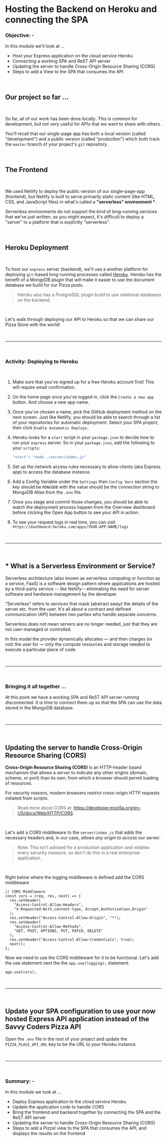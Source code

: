# Hosting the Backend on Heroku and connecting the SPA

### **Objective: -**

In this module we'll look at ...

- Host your Express application on the cloud service Heroku
- Connecting a working SPA and ReST API server
- Updating the server to handle Cross-Origin Resource Sharing (CORS)
- Steps to add a View to the SPA that consumes the API


<br>

## Our project so far ...

<br>

So far, all of our work has been done _locally_. This is common for development, but not very useful for APIs that we want to share with others.

You'll recall that our single-page app has both a local version (called "development") and a public version (called "production") which both track the `master` branch of your project's `git` repository.

<br>

## The Frontend

<br>

We used Netlify to deploy the public version of our single-page-app (frontend), but Netlify is built to serve primarily static content (like HTML, CSS, and JavaScript files) in what's called a **"serverless" environment \***.

Serverless environments do not support the kind of long-running services that we've just written; as you might expect, it's difficult to deploy a "server" to a platform that is explicitly "serverless".

<br>

## Heroku Deployment

<br>

To host our `express` server (backend), we'll use a another platform for deploying `git`-based long-running processes called [Heroku](https://www.heroku.com/). Heroku has the benefit of a MongoDB plugin that will make it easier to use the document database we build for our Pizza posts.

> Heroku also has a PostgreSQL plugin build to use relational databases on the backend.

<br>

Let's walk through deploying our API to Heroku so that we can share our Pizza Store with the world!

<br>

---

<br>

### Activity: Deploying to Heroku

<br>

1. Make sure that you've signed up for a free Heroku account first! This will require email confirmation.

2. On the home page once you've logged in, click the `Create a new app` button. And choose a new app name.

3. Once you've chosen a name, pick the GitHub deployment method on the next screen. Just like Netlify, you should be able to search through a list of your repositories for automatic deployment. Select your SPA project, then click `Enable Automatic Deploys`.

4. Heroku looks for a `start` script in your `package.json` to decide how to run your `express` server. So in your `package.json`, add the following to your `scripts`:

   ```bash
   "start": "node ./server/index.js"
   ```

5. Set up the network access rules necessary to allow clients (aka Express app) to access the database instance.

6. Add a Config Variable under the `Settings` then `Config Vars` section the key should be `MONGODB` with the value should be the connection string to MongoDB Atlas from the `.env` file.

7. Once you stage and commit those changes, you should be able to watch the deployment process happen from the Overview dashboard before clicking the Open App button to see your API in action.

8. To see your request logs in real time, you can visit `https://dashboard.heroku.com/apps/YOUR-APP-NAME/logs`

<br>

---

<br>

## **\*** What is a Serverless Environment or Service?

Serverless architecture (also known as serverless computing or function as a service, FaaS) is a software design pattern where applications are hosted by a third-party service -- like Netlify-- eliminating the need for server software and hardware management by the developer.

"Serverless" refers to services that mask (abstract away) the details of the server etc. from the user. It's all about a contract and defined communication (API) between two parties who handle separate concerns.

Serverless does not mean servers are no longer needed, just that they are not user-managed or controlled.

In this model the provider dynamically allocates — and then charges (or not) the user for — only the compute resources and storage needed to execute a particular piece of code.

<br>

---

<br>

### Bringing it all together ...

At this point we have a working SPA and ReST API server running disconnected. It is time to connect them up so that the SPA can use the data stored in the MongoDB database.

<br>

---

<br>

## Updating the server to handle Cross-Origin Resource Sharing (CORS)

**Cross-Origin Resource Sharing (CORS)** is an HTTP-header based mechanism that allows a server to indicate any other origins (domain, scheme, or port) than its own, from which a browser should permit loading of resources.

For security reasons, modern browsers restrict cross-origin HTTP requests initiated from scripts.

> Read more about CORS at: https://developer.mozilla.org/en-US/docs/Web/HTTP/CORS

<br>

Let's add a CORS middleware to the `server/index.js` that adds the necessary headers and, in our case, _allows any origin to access our server_.

> Note: This isn't advised for a production application and violates every security measure, so don't do this in a real enterprise application.

<br>

Right below where the logging middleware is defined add the CORS middleware

```node
// CORS Middleware
const cors = (req, res, next) => {
  res.setHeader(
    "Access-Control-Allow-Headers",
    "X-Requested-With,content-type, Accept,Authorization,Origin"
  );
  res.setHeader("Access-Control-Allow-Origin", "*");
  res.setHeader(
    "Access-Control-Allow-Methods",
    "GET, POST, OPTIONS, PUT, PATCH, DELETE"
  );
  res.setHeader("Access-Control-Allow-Credentials", true);
  next();
};
```

Now we need to use the CORS middleware for it to be functional. Let's add the use statement next the the `app.use(logging);` statement.

```node
app.use(cors);
```

<br>

---

<br>

## Update your SPA configuration to use your now hosted Express API application instead of the Savvy Coders Pizza API

Open the `.env` file in the root of your project and update the `PIZZA_PLACE_API_URL` key to be the URL to your Heroku instance.

<br>

---

<br>

### **Summary: -**

In this module we look at ...

- Deploy Express application to the cloud service Heroku
- Update the application code to handle CORS
- Bring the frontend and backend together by connecting the SPA and the ReST API server
- Updating the server to handle Cross-Origin Resource Sharing (CORS)
- Steps to add a Pizza! view to the SPA that consumes the API, and displays the results on the frontend
